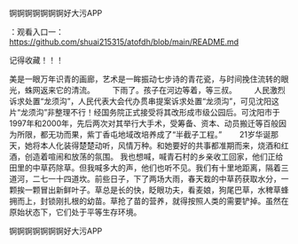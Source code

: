 锕锕锕锕锕锕锕好大污APP

：观看入口一：https://github.com/shuai215315/atofdh/blob/main/README.md


记得收藏！！！



美是一眼万年识青的画廊，艺术是一眸振动七步诗的青花瓷，与时间挽住流转的眼光，蛛网返来它的清流。
　　下雨了。孩子在河边等着，等三叔。
　　人民激烈诉求处置“龙须沟”，人民代表大会代办贯串提案诉求处置“龙须沟”，可见沈阳这片“龙须沟”非整理不行！经国务院正式接受将其改形成市级公园后。可沈阳市于1997年和2000年，先后两次对其举行大手术，受筹备、资本、动员搬迁等百般因为所限，都无功而果，紫丁香屯地域改培养成了“半截子工程。”
　　21岁华诞那天，她将本人化装得楚楚动听，风情万种。和她要好的共事都准期而来，烧酒和红酒，创造着喧闹和放荡的氛围。
我也想喊，喊青石村的乡亲收工回家，他们正给田里的中草药除草。但我喊多大的声，他们也听不见。我们有十里地距离，隔着三道河，二七一十四道坎。前些日子，下了两场大雨，春天栽的中草药获取水分，一颗挨一颗冒出新鲜叶子。草总是长的快，眨眼功夫，看麦娘，狗尾巴草，水稗草蜂拥而上，封锁刚扎根的幼苗。草抢了苗的营养，就得按照人类的需要铲掉。虽然在原始状态下，它们处于平等生存环境。







锕锕锕锕锕锕锕好大污APP
